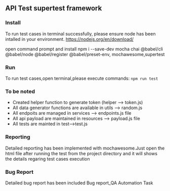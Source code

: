 ## API Test supertest framework

### Install
To run test cases in terminal successfully, please ensure node has been intalled in your environment.
https://nodejs.org/en/download/

open command prompt and install npm i --save-dev mocha chai @babel/cli @babel/node @babel/register @babel/preset-env, mochawesome,supertest
 

### Run

 To run test cases,open terminal,please execute commands:
 `npm run test`
 
 ### To be noted
 - Created helper function to generate token (helper --> token.js)
 - All data generator functions are available in utils --> random.js
 - All endpoits are managed in services --> endpoints.js file
 - All api payload are maintained in resources --> payload.js file
 - All tests are mainted in test-->test.js

 ### Reporting

 Detailed reporting has been implemented with mochawesome.Just open the html file after running the test from  the project directory and it will shows the details regaring test cases execution


 ### Bug Report

Detailed bug report has been included Bug report_QA Automation Task  
